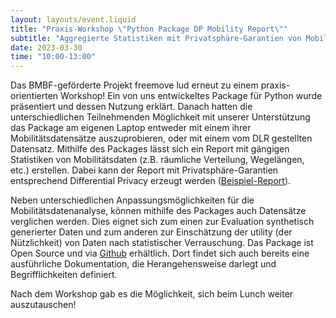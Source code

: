 ```yaml
---
layout: layouts/event.liquid
title: "Praxis-Workshop \"Python Package DP Mobility Report\""
subtitle: "Aggregierte Statistiken mit Privatsphäre-Garantien von Mobilitätsdatensätzen"
date: 2023-03-30
time: "10:00-13:00"
---
```


Das BMBF-geförderte Projekt freemove lud erneut zu einem praxis-orientierten Workshop! Ein von uns entwickeltes Package für Python wurde präsentiert und dessen Nutzung erklärt. Danach hatten die unterschiedlichen Teilnehmenden Möglichkeit mit unserer Unterstützung das Package am eigenen Laptop entweder mit einem ihrer Mobilitätsdatensätze auszuprobieren, oder mit einem vom DLR gestellten Datensatz. Mithilfe des Packages lässt sich ein Report mit gängigen Statistiken von Mobilitätsdaten (z.B. räumliche Verteilung, Wegelängen, etc.) erstellen. Dabei kann der Report mit Privatsphäre-Garantien entsprechend Differential Privacy erzeugt werden ([Beispiel-Report](https://freemoveproject.github.io/dp_mobility_report/examples/html/berlin.html)).

Neben unterschiedlichen Anpassungsmöglichkeiten für die Mobilitätsdatenanalyse, können mithilfe des Packages auch Datensätze verglichen werden. Dies eignet sich zum einen zur Evaluation synthetisch generierter Daten und zum anderen zur Einschätzung der utility (der Nützlichkeit) von Daten nach statistischer Verrauschung. Das Package ist Open Source und via [Github](https://github.com/FreeMoveProject/dp_mobility_report) erhältlich. Dort findet sich auch bereits eine ausführliche Dokumentation, die Herangehensweise darlegt und Begrifflichkeiten definiert.

Nach dem Workshop gab es die Möglichkeit, sich beim Lunch weiter auszutauschen!


